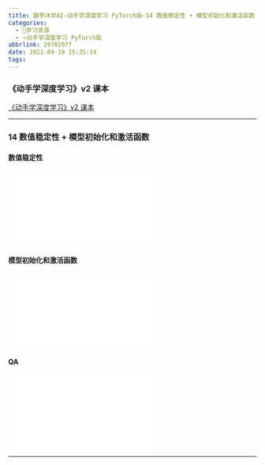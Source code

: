 ```yaml
---
title: 跟李沐学AI-动手学深度学习 PyTorch版-14 数值稳定性 + 模型初始化和激活函数
categories:
  - 🌙学习资源
  - ⭐动手学深度学习 PyTorch版
abbrlink: 2970297f
date: 2021-04-19 15:35:14
tags:
---
```


### 《动手学深度学习》v2 课本

[《动手学深度学习》v2 课本](http://zh.d2l.ai/)

***

### 14 数值稳定性 + 模型初始化和激活函数

#### 数值稳定性

<iframe src="//player.bilibili.com/player.html?aid=760127756&bvid=BV1u64y1i75a&cid=326162337&page=1" scrolling="no" border="0" frameborder="no" framespacing="0" allowfullscreen="true"> </iframe>

<!--more-->

#### 模型初始化和激活函数

<iframe src="//player.bilibili.com/player.html?aid=760127756&bvid=BV1u64y1i75a&cid=326162532&page=2" scrolling="no" border="0" frameborder="no" framespacing="0" allowfullscreen="true"> </iframe>

#### QA

<iframe src="//player.bilibili.com/player.html?aid=760127756&bvid=BV1u64y1i75a&cid=326162451&page=3" scrolling="no" border="0" frameborder="no" framespacing="0" allowfullscreen="true"> </iframe>

***
